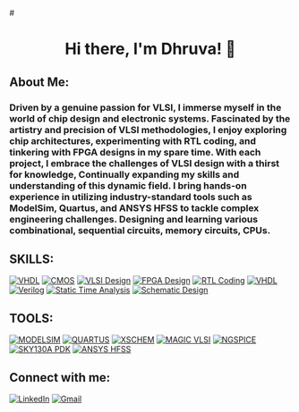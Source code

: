#<h1 align="center"> Hi there, I'm Dhruva! 👋
<h2 align="left">About Me:</h2>
   
 

<h3 align="left"> Driven by a genuine passion for VLSI, I immerse myself in the world of chip design and electronic systems. Fascinated by the artistry and precision of VLSI methodologies,
   I enjoy exploring chip architectures, experimenting with RTL coding, and tinkering with FPGA designs in my spare time. With each project, I embrace the challenges of VLSI design with a thirst for knowledge, 
   Continually expanding my skills and understanding of this dynamic field.
   I bring hands-on experience in utilizing industry-standard tools such as ModelSim, Quartus, and ANSYS HFSS to tackle complex engineering challenges. 
   Designing and learning various combinational, sequential circuits, memory circuits, CPUs.</h3>






<h2 align="left">SKILLS:</h2>

[![VHDL](https://img.shields.io/badge/VHDL-brightgreen?style=for-the-badge&logo=vhdl)](https://en.wikipedia.org/wiki/VHDL)
[![CMOS](https://img.shields.io/badge/CMOS-orange?style=for-the-badge&logo=cmos)](https://en.wikipedia.org/wiki/CMOS)
[![VLSI Design](https://img.shields.io/badge/VLSI_Design-blue?style=for-the-badge&logo=v)](https://en.wikipedia.org/wiki/VLSI_design)
[![FPGA Design](https://img.shields.io/badge/FPGA_Design-purple?style=for-the-badge&logo=f)](https://en.wikipedia.org/wiki/Field-programmable_gate_array)
[![RTL Coding](https://img.shields.io/badge/RTL_Coding-Proficient-blue?style=for-the-badge&logo=c)](https://en.wikipedia.org/wiki/Register-transfer_level)
[![VHDL](https://img.shields.io/badge/VHDL-Proficient-brightgreen?style=for-the-badge&logo=vhdl)](https://en.wikipedia.org/wiki/VHDL)
[![Verilog](https://img.shields.io/badge/Verilog-intermediate-brightgreen?style=for-the-badge&logo=verilog)](https://en.wikipedia.org/wiki/Verilog)
[![Static Time Analysis](https://img.shields.io/badge/Static_Time_Analysis-yellow?style=for-the-badge&logo=time)](https://en.wikipedia.org/wiki/Static_timing_analysis)
[![Schematic Design](https://img.shields.io/badge/Schematic_Design-green?style=for-the-badge&logo=schematics)](https://en.wikipedia.org/wiki/Schematic_capture)

<h2 align="left">TOOLS:</h2>

[![MODELSIM](https://img.shields.io/badge/MODELSIM-Proficient-orange?style=for-the-badge&logo=modelsim)](https://en.wikipedia.org/wiki/ModelSim)
[![QUARTUS](https://img.shields.io/badge/QUARTUS-Proficient-blue?style=for-the-badge&logo=quartus)](https://en.wikipedia.org/wiki/Quartus_Prime)
[![XSCHEM](https://img.shields.io/badge/XSCHEM-Proficient-yellow?style=for-the-badge&logo=schematics)](https://en.wikipedia.org/wiki/XSCHEM)
[![MAGIC VLSI](https://img.shields.io/badge/MAGIC_VLSI-brightgreen?style=for-the-badge&logo=vlsi)](https://en.wikipedia.org/wiki/Magic_(software))
[![NGSPICE](https://img.shields.io/badge/SPICE-blue?style=for-the-badge&logo=spice)](https://en.wikipedia.org/wiki/SPICE)
[![SKY130A PDK](https://img.shields.io/badge/SKY130A_PDK-red?style=for-the-badge&logo=pdk)](https://en.wikipedia.org/wiki/Process_design_kit)
[![ANSYS HFSS](https://img.shields.io/badge/ANSYS_HFSS-Expert-brightgreen?style=for-the-badge&logo=ansys)](https://en.wikipedia.org/wiki/ANSYS_HFSS)





<h2 align="left">Connect with me:</h2>

[![LinkedIn](https://img.shields.io/badge/LinkedIn-Connect-blue?style=for-the-badge&logo=linkedin)](https://www.linkedin.com/in/dhruva-thej-mocharla-102928210)
[![Gmail](https://img.shields.io/badge/Gmail-Contact-red?style=for-the-badge&logo=gmail)](mailto:m.dhruva18@gmail.com)





